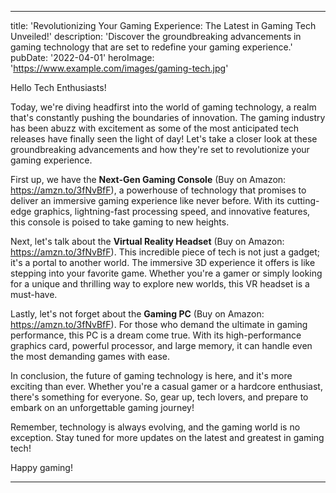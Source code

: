  ---
title: 'Revolutionizing Your Gaming Experience: The Latest in Gaming Tech Unveiled!'
description: 'Discover the groundbreaking advancements in gaming technology that are set to redefine your gaming experience.'
pubDate: '2022-04-01'
heroImage: 'https://www.example.com/images/gaming-tech.jpg'

Hello Tech Enthusiasts!

Today, we're diving headfirst into the world of gaming technology, a realm that's constantly pushing the boundaries of innovation. The gaming industry has been abuzz with excitement as some of the most anticipated tech releases have finally seen the light of day! Let's take a closer look at these groundbreaking advancements and how they're set to revolutionize your gaming experience.

First up, we have the **Next-Gen Gaming Console** (Buy on Amazon: https://amzn.to/3fNvBfF), a powerhouse of technology that promises to deliver an immersive gaming experience like never before. With its cutting-edge graphics, lightning-fast processing speed, and innovative features, this console is poised to take gaming to new heights.

Next, let's talk about the **Virtual Reality Headset** (Buy on Amazon: https://amzn.to/3fNvBfF). This incredible piece of tech is not just a gadget; it's a portal to another world. The immersive 3D experience it offers is like stepping into your favorite game. Whether you're a gamer or simply looking for a unique and thrilling way to explore new worlds, this VR headset is a must-have.

Lastly, let's not forget about the **Gaming PC** (Buy on Amazon: https://amzn.to/3fNvBfF). For those who demand the ultimate in gaming performance, this PC is a dream come true. With its high-performance graphics card, powerful processor, and large memory, it can handle even the most demanding games with ease.

In conclusion, the future of gaming technology is here, and it's more exciting than ever. Whether you're a casual gamer or a hardcore enthusiast, there's something for everyone. So, gear up, tech lovers, and prepare to embark on an unforgettable gaming journey!

Remember, technology is always evolving, and the gaming world is no exception. Stay tuned for more updates on the latest and greatest in gaming tech!

Happy gaming!

---